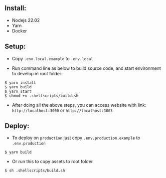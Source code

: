 ## Install:
- Nodejs 22.02
- Yarn
- Docker

## Setup:

- Copy `.env.local.example` to `.env.local`

- Run command line as below to build source code, and start environment to develop in root folder:
  
```shell
$ yarn install
$ yarn build
$ yarn start
$ chmod +x .shellscripts/build.sh
```
- After doing all the above steps, you can access website with link: `http://localhost:3000` or `http://localhost:3003`

## Deploy:

- To deploy on `production` just copy `.env.production.example` to `.env.production`

```shell
$ yarn build 
```

- Or run this to copy assets to root folder

```shell
$ sh .shellscripts/build.sh
```
